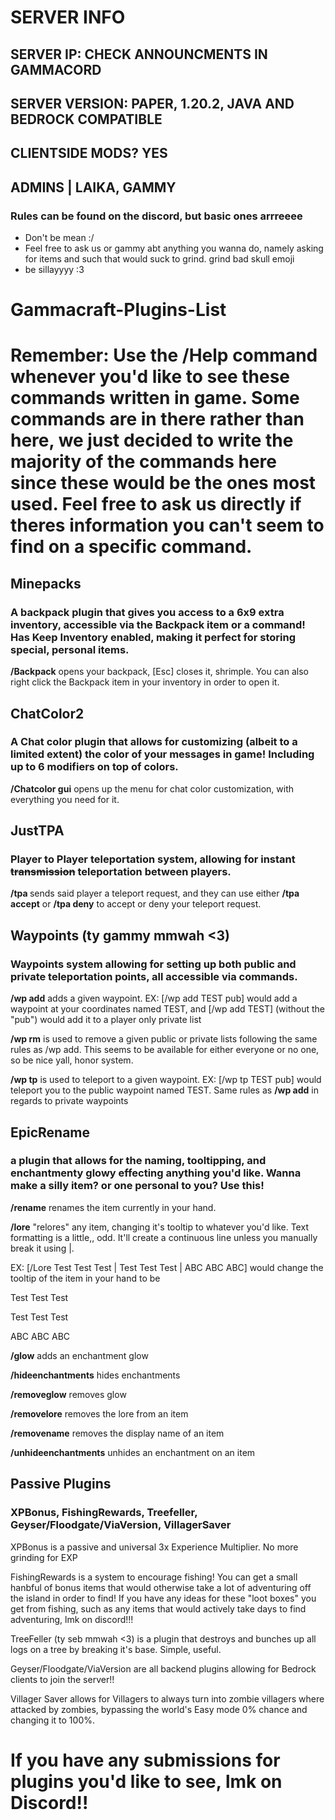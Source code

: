 # SERVER INFO
## SERVER IP: CHECK ANNOUNCMENTS IN GAMMACORD

## SERVER VERSION: PAPER, 1.20.2, JAVA AND BEDROCK COMPATIBLE

## CLIENTSIDE MODS? YES

## ADMINS | LAIKA, GAMMY

### Rules can be found on the discord, but basic ones arrreeee
- Don't be mean :/
- Feel free to ask us or gammy abt anything you wanna do, namely asking for items and such that would suck to grind. grind bad skull emoji
- be sillayyyy :3

# Gammacraft-Plugins-List

# Remember: Use the **/Help** command whenever you'd like to see these commands written in game. Some commands are in there rather than here, we just decided to write the majority of the commands here since these would be the ones most used. Feel free to ask us directly if theres information you can't seem to find on a specific command.

## Minepacks
### A backpack plugin that gives you access to a 6x9 extra inventory, accessible via the Backpack item or a command! Has Keep Inventory enabled, making it perfect for storing special, personal items.
**/Backpack** opens your backpack, [Esc] closes it, shrimple. You can also right click the Backpack item in your inventory in order to open it.

## ChatColor2
### A Chat color plugin that allows for customizing (albeit to a limited extent) the color of your messages in game! Including up to 6 modifiers on top of colors.
**/Chatcolor gui** opens up the menu for chat color customization, with everything you need for it.

## JustTPA
### Player to Player teleportation system, allowing for instant ~~transmission~~ teleportation between players.
**/tpa <player name>** sends said player a teleport request, and they can use either **/tpa accept** or **/tpa deny** to accept or deny your teleport request.

## Waypoints (ty gammy mmwah <3)
### Waypoints system allowing for setting up both public and private teleportation points, all accessible via commands.
**/wp add** adds a given waypoint. EX: [/wp add TEST pub] would add a waypoint at your coordinates named TEST, and [/wp add TEST] (without the "pub") would add it to a player only private list

**/wp rm** is used to remove a given public or private lists following the same rules as /wp add. This seems to be available for either everyone or no one, so be nice yall, honor system.

**/wp tp** is used to teleport to a given waypoint. EX: [/wp tp TEST pub] would teleport you to the public waypoint named TEST. Same rules as **/wp add** in regards to private waypoints

## EpicRename
### a plugin that allows for the naming, tooltipping, and enchantmenty glowy effecting anything you'd like. Wanna make a silly item? or one personal to you? Use this!
**/rename** renames the item currently in your hand.

**/lore** "relores" any item, changing it's tooltip to whatever you'd like. Text formatting is a little,, odd. It'll create a continuous line unless you manually break it using |.

EX: [/Lore Test Test Test | Test Test Test | ABC ABC ABC] would change the tooltip of the item in your hand to be

Test Test Test

Test Test Test

ABC ABC ABC

**/glow** adds an enchantment glow

**/hideenchantments** hides enchantments

**/removeglow** removes glow

**/removelore** removes the lore from an item

**/removename** removes the display name of an item

**/unhideenchantments** unhides an enchantment on an item


## Passive Plugins
### XPBonus, FishingRewards, Treefeller, Geyser/Floodgate/ViaVersion, VillagerSaver
XPBonus is a passive and universal 3x Experience Multiplier. No more grinding for EXP

FishingRewards is a system to encourage fishing! You can get a small hanbful of bonus items that would otherwise take a lot of adventuring off the island in order to find! If you have any ideas for these "loot boxes" you get from fishing, such as any items that would actively take days to find adventuring, lmk on discord!!!

TreeFeller (ty seb mmwah <3) is a plugin that destroys and bunches up all logs on a tree by breaking it's base. Simple, useful.

Geyser/Floodgate/ViaVersion are all backend plugins allowing for Bedrock clients to join the server!!

Villager Saver allows for Villagers to always turn into zombie villagers where attacked by zombies, bypassing the world's Easy mode 0% chance and changing it to 100%.

# If you have any submissions for plugins you'd like to see, lmk on Discord!!
